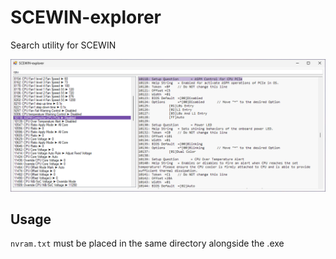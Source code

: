 # SCEWIN-explorer
Search utility for SCEWIN

![Example](example.png)

## Usage
`nvram.txt` must be placed in the same directory alongside the .exe
